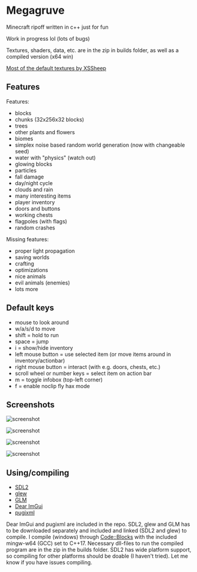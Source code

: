 # Megagruve

Minecraft ripoff written in c++ just for fun

Work in progress lol (lots of bugs)

Textures, shaders, data, etc. are in the zip in builds folder, as well as a compiled version (x64 win)

[Most of the default textures by XSSheep](https://www.minecraftforum.net/forums/mapping-and-modding-java-edition/resource-packs/1242533-pixel-perfection-now-with-polar-bears-1-11)

## Features

Features:
* blocks
* chunks (32x256x32 blocks)
* trees
* other plants and flowers
* biomes
* simplex noise based random world generation (now with changeable seed)
* water with "physics" (watch out)
* glowing blocks
* particles
* fall damage
* day/night cycle
* clouds and rain
* many interesting items
* player inventory
* doors and buttons
* working chests
* flagpoles (with flags)
* random crashes

Missing features:
* proper light propagation
* saving worlds
* crafting
* optimizations
* nice animals
* evil animals (enemies)
* lots more

## Default keys

* mouse to look around
* w/a/s/d to move
* shift = hold to run
* space = jump
* i = show/hide inventory
* left mouse button = use selected item (or move items around in inventory/actionbar)
* right mouse button = interact (with e.g. doors, chests, etc.)
* scroll wheel or number keys = select item on action bar
* m = toggle infobox (top-left corner)
* f = enable noclip fly hax mode

## Screenshots

![screenshot](https://github.com/kaffelars/megagruve/blob/main/screenshots/screenshot2.png)

![screenshot](https://github.com/kaffelars/megagruve/blob/main/screenshots/screenshot5.png)

![screenshot](https://github.com/kaffelars/megagruve/blob/main/screenshots/screenshot4.png)

![screenshot](https://github.com/kaffelars/megagruve/blob/main/screenshots/screenshot6.png)

## Using/compiling
* [SDL2](https://www.libsdl.org/)
* [glew](http://glew.sourceforge.net/)
* [GLM](https://github.com/g-truc/glm)
* [Dear ImGui](https://github.com/ocornut/imgui)
* [pugixml](https://pugixml.org/)

Dear ImGui and pugixml are included in the repo. SDL2, glew and GLM has to be downloaded separately and included and linked (SDL2 and glew) to compile. I compile (windows) through [Code::Blocks](https://www.codeblocks.org/) with the included mingw-w64 (GCC) set to C++17. Necessary dll-files to run the compiled program are in the zip in the builds folder. SDL2 has wide platform support, so compiling for other platforms should be doable (I haven't tried). Let me know if you have issues compiling.
